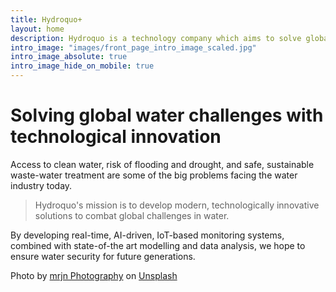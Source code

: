 ```yaml
---
title: Hydroquo+
layout: home
description: Hydroquo is a technology company which aims to solve global challenges in water security through innovation application of modern technology
intro_image: "images/front_page_intro_image_scaled.jpg"
intro_image_absolute: true
intro_image_hide_on_mobile: true
---
```


# Solving global water challenges with technological innovation

Access to clean water, risk of flooding and drought,  and safe, sustainable waste-water treatment are some of the big problems facing the water industry today. 

> Hydroquo's mission is to develop modern, technologically innovative solutions to combat global challenges in water. 

By developing real-time, AI-driven, IoT-based monitoring systems, combined with state-of-the art modelling and data analysis, we hope to ensure water security for future generations.

<span>Photo by <a href="https://unsplash.com/@_mrjn_esf?utm_source=unsplash&amp;utm_medium=referral&amp;utm_content=creditCopyText">mrjn Photography</a> on <a href="https://unsplash.com/s/photos/water?utm_source=unsplash&amp;utm_medium=referral&amp;utm_content=creditCopyText">Unsplash</a></span>
